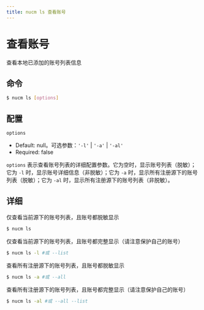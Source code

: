 ```yaml
---
title: nucm ls 查看账号
---
```


# 查看账号

查看本地已添加的账号列表信息

## 命令

```bash
$ nucm ls [options]
```

## 配置

`options`

- Default: null。可选参数：`'-l'` | `'-a'` | `'-al'`
- Required: false

`options` 表示查看账号列表的详细配置参数。它为空时，显示账号列表（脱敏）；它为 `-l` 时，显示账号详细信息（非脱敏）；它为 `-a` 时，显示所有注册源下的账号列表（脱敏）；它为 `-al` 时，显示所有注册源下的账号列表（非脱敏）。

## 详细

仅查看当前源下的账号列表，且账号都脱敏显示

```bash
$ nucm ls
```

仅查看当前源下的账号列表，且账号都完整显示（请注意保护自己的账号）

```bash
$ nucm ls -l #或 --list
```

查看所有注册源下的账号列表，且账号都脱敏显示

```bash
$ nucm ls -a #或 --all
```

查看所有注册源下的账号列表，且账号都完整显示（请注意保护自己的账号）

```bash
$ nucm ls -al #或 --all --list
```
